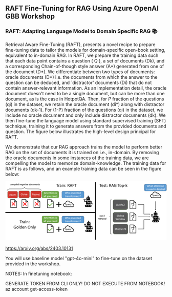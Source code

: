 ## RAFT Fine-Tuning for RAG Using Azure OpenAI GBB Workshop



###  RAFT: Adapting Language Model to Domain Specific RAG 📚
Retrieval Aware Fine-Tuning (RAFT), presents a novel recipe to prepare fine-tuning data to tailor the models for domain-specific open-book setting, equivalent to in-domain RAG. In RAFT, we prepare the training data such that each data point contains a question ( Q ), a set of documents (Dk), and a corresponding Chain-of-though style answer (A*) generated from one of the document (D*). We differentiate between two types of documents: oracle documents (D*) i.e. the documents from which the answer to the question can be deduced, and `distractor' documents (Di) that do not contain answer-relevant information. As an implementation detail, the oracle document doesn't need to be a single document, but can be more than one document, as is the case in HotpotQA. Then, for $P$ fraction of the questions (qi) in the dataset, we retain the oracle document (di*) along with distractor documents (dk-1). For (1-P) fraction of the questions (qi) in the dataset, we include no oracle document and only include distractor documents (dk). We then fine-tune the language model using standard supervised training (SFT) technique, training it to generate answers from the provided documents and question. The figure below illustrates the high-level design principal for RAFT.

We demonstrate that our RAG approach trains the model to perform better RAG on the set of documents it is trained on i.e., in-domain. By removing the oracle documents in some instances of the training data, we are compelling the model to memorize domain-knowledge. The training data for RAFT is as follows, and an example training data can be seen in the figure below:

![alt text](images/raft.png)


https://arxiv.org/abs/2403.10131

You will use baseline model "gpt-4o-mini" to fine-tune on the dataset provided in the workshop. 


NOTES:
In  finetuning notebook:

GENERATE TOKEN FROM CLI ONLY! DO NOT EXECUTE FROM NOTEBOOK!
az account get-access-token

